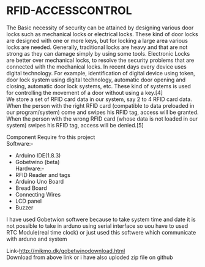 # RFID-ACCESSCONTROL
              
The Basic necessity of security can be attained by designing various door locks such as mechanical locks or electrical locks. These kind of door locks are designed with one or more keys, but for locking a large area various locks are needed. Generally, traditional locks are heavy and that are not strong as they can damage simply by using some tools. Electronic Locks are better over mechanical locks, to resolve the security problems that are connected with the mechanical locks. In recent days every device uses digital technology. For example, identification of digital device using token, door lock system using digital technology, automatic door opening and closing, automatic door lock systems, etc. These kind of systems is used for controlling the movement of a door without using a key.[4]  
We store a set of RFID card data in our system, say 2 to 4 RFID card data. When the person with the right RFID card (compatible to data preloaded in our program/system) come and swipes his RFID tag, access will be granted. When the person with the wrong RFID card (whose data is not loaded in our system) swipes his RFID tag, access will be denied.[5]
  
     
Component Require fro this project  
Software:-   
-	Arduino IDE(1.8.3)  
-	Gobetwino (beta)    
Hardware:-  
-	RFID Reader and tags  
-	Arduino Uno Board  
-	Bread Board  
-	Connecting Wires  
-	LCD panel  
-	Buzzer   

  
I have used Gobetwion softwere because to take system time and date it is not possible to take in arduno using serial interface so uou have to used RTC Module(real time clock) or just used this softwere which communicate with arduno and system   
  
Link-http://mikmo.dk/gobetwinodownload.html  
Download from above link or i have also uploded zip file on github
